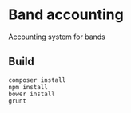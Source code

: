 # Band accounting

Accounting system for bands

## Build

```
composer install
npm install
bower install
grunt
```